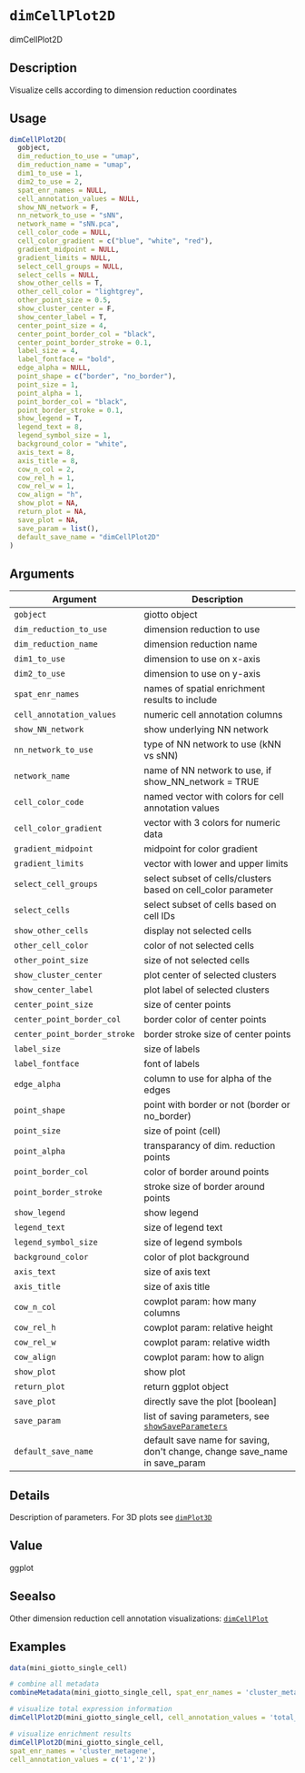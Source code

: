 # `dimCellPlot2D`

dimCellPlot2D


## Description

Visualize cells according to dimension reduction coordinates


## Usage

```r
dimCellPlot2D(
  gobject,
  dim_reduction_to_use = "umap",
  dim_reduction_name = "umap",
  dim1_to_use = 1,
  dim2_to_use = 2,
  spat_enr_names = NULL,
  cell_annotation_values = NULL,
  show_NN_network = F,
  nn_network_to_use = "sNN",
  network_name = "sNN.pca",
  cell_color_code = NULL,
  cell_color_gradient = c("blue", "white", "red"),
  gradient_midpoint = NULL,
  gradient_limits = NULL,
  select_cell_groups = NULL,
  select_cells = NULL,
  show_other_cells = T,
  other_cell_color = "lightgrey",
  other_point_size = 0.5,
  show_cluster_center = F,
  show_center_label = T,
  center_point_size = 4,
  center_point_border_col = "black",
  center_point_border_stroke = 0.1,
  label_size = 4,
  label_fontface = "bold",
  edge_alpha = NULL,
  point_shape = c("border", "no_border"),
  point_size = 1,
  point_alpha = 1,
  point_border_col = "black",
  point_border_stroke = 0.1,
  show_legend = T,
  legend_text = 8,
  legend_symbol_size = 1,
  background_color = "white",
  axis_text = 8,
  axis_title = 8,
  cow_n_col = 2,
  cow_rel_h = 1,
  cow_rel_w = 1,
  cow_align = "h",
  show_plot = NA,
  return_plot = NA,
  save_plot = NA,
  save_param = list(),
  default_save_name = "dimCellPlot2D"
)
```


## Arguments

Argument      |Description
------------- |----------------
`gobject`     |     giotto object
`dim_reduction_to_use`     |     dimension reduction to use
`dim_reduction_name`     |     dimension reduction name
`dim1_to_use`     |     dimension to use on x-axis
`dim2_to_use`     |     dimension to use on y-axis
`spat_enr_names`     |     names of spatial enrichment results to include
`cell_annotation_values`     |     numeric cell annotation columns
`show_NN_network`     |     show underlying NN network
`nn_network_to_use`     |     type of NN network to use (kNN vs sNN)
`network_name`     |     name of NN network to use, if show_NN_network = TRUE
`cell_color_code`     |     named vector with colors for cell annotation values
`cell_color_gradient`     |     vector with 3 colors for numeric data
`gradient_midpoint`     |     midpoint for color gradient
`gradient_limits`     |     vector with lower and upper limits
`select_cell_groups`     |     select subset of cells/clusters based on cell_color parameter
`select_cells`     |     select subset of cells based on cell IDs
`show_other_cells`     |     display not selected cells
`other_cell_color`     |     color of not selected cells
`other_point_size`     |     size of not selected cells
`show_cluster_center`     |     plot center of selected clusters
`show_center_label`     |     plot label of selected clusters
`center_point_size`     |     size of center points
`center_point_border_col`     |     border color of center points
`center_point_border_stroke`     |     border stroke size of center points
`label_size`     |     size of labels
`label_fontface`     |     font of labels
`edge_alpha`     |     column to use for alpha of the edges
`point_shape`     |     point with border or not (border or no_border)
`point_size`     |     size of point (cell)
`point_alpha`     |     transparancy of dim. reduction points
`point_border_col`     |     color of border around points
`point_border_stroke`     |     stroke size of border around points
`show_legend`     |     show legend
`legend_text`     |     size of legend text
`legend_symbol_size`     |     size of legend symbols
`background_color`     |     color of plot background
`axis_text`     |     size of axis text
`axis_title`     |     size of axis title
`cow_n_col`     |     cowplot param: how many columns
`cow_rel_h`     |     cowplot param: relative height
`cow_rel_w`     |     cowplot param: relative width
`cow_align`     |     cowplot param: how to align
`show_plot`     |     show plot
`return_plot`     |     return ggplot object
`save_plot`     |     directly save the plot [boolean]
`save_param`     |     list of saving parameters, see [`showSaveParameters`](#showsaveparameters)
`default_save_name`     |     default save name for saving, don't change, change save_name in save_param


## Details

Description of parameters. For 3D plots see [`dimPlot3D`](#dimplot3d)


## Value

ggplot


## Seealso

Other dimension reduction cell annotation visualizations:
 [`dimCellPlot`](#dimcellplot)


## Examples

```r
data(mini_giotto_single_cell)

# combine all metadata
combineMetadata(mini_giotto_single_cell, spat_enr_names = 'cluster_metagene')

# visualize total expression information
dimCellPlot2D(mini_giotto_single_cell, cell_annotation_values = 'total_expr')

# visualize enrichment results
dimCellPlot2D(mini_giotto_single_cell,
spat_enr_names = 'cluster_metagene',
cell_annotation_values = c('1','2'))
```


